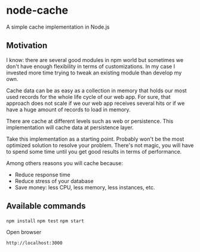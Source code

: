 # node-cache

A simple cache implementation in Node.js

## Motivation

I know: there are several good modules in npm world but sometimes we don't have enough flexibility in terms of customizations. In my case I invested more time trying to tweak an existing module than develop my own.

Cache data can be as easy as a collection in memory that holds our most used records for the whole life cycle of our web app. For sure, that approach does not scale if we our web app receives several hits or if we have a huge amount of records to load in memory.

There are cache at different levels such as web or persistence. This implementation will cache data at persistence layer.

Take this implementation as a starting point. Probably won't be the most optimized solution to resolve your problem. There's not magic, you will have to spend some time until you get good results in terms of performance.

Among others reasons you will cache because:

-   Reduce response time
-   Reduce stress of your database
-   Save money: less CPU, less memory, less instances, etc.

## Available commands

`npm install`
`npm test`
`npm start`

Open browser

`http://localhost:3000`
